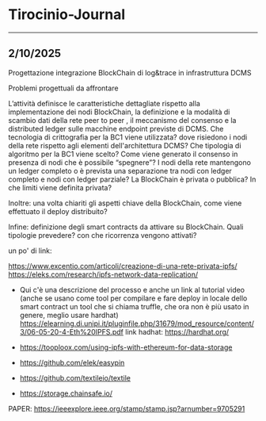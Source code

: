 # Tirocinio-Journal

---
2/10/2025
---
Progettazione integrazione BlockChain di log&trace in infrastruttura DCMS 

Problemi progettuali da affrontare

L’attività definisce le caratteristiche dettagliate rispetto alla implementazione dei nodi BlockChain, la definizione e la modalità di scambio dati della rete peer to peer , il meccanismo del consenso e la distributed ledger sulle macchine endpoint previste di DCMS. Che tecnologia di crittografia per la BC1 viene utilizzata? dove risiedono i nodi della rete rispetto agli elementi dell'architettura DCMS? Che tipologia di algoritmo per la BC1 viene scelto? Come viene generato il consenso in presenza di nodi che è possibile “spegnere”? I nodi della rete mantengono un ledger completo o è prevista una separazione tra nodi con ledger completo e nodi con ledger parziale? La BlockChain è privata o pubblica? In che limiti viene definita privata?

Inoltre: una volta chiariti gli aspetti chiave della BlockChain, come viene effettuato il deploy distribuito?

Infine: definizione degli smart contracts da attivare su BlockChain. Quali tipologie prevedere? con che ricorrenza vengono attivati?



un po' di link:

https://www.excentio.com/articoli/creazione-di-una-rete-privata-ipfs/
https://eleks.com/research/ipfs-network-data-replication/

- Qui c'è una descrizione del processo e anche un link al tutorial video
(anche se usano come tool per compilare e fare deploy in locale dello
smart contract un tool che si chiama truffle, che ora non è più usato in
genere, meglio usare hardhat)
https://elearning.di.unipi.it/pluginfile.php/31679/mod_resource/content/3/06-05-20-4-Eth%20IPFS.pdf
link hadhat: https://hardhat.org/


- https://tooploox.com/using-ipfs-with-ethereum-for-data-storage
- https://github.com/elek/easypin
- https://github.com/textileio/textile
- https://storage.chainsafe.io/

PAPER:
https://ieeexplore.ieee.org/stamp/stamp.jsp?arnumber=9705291
